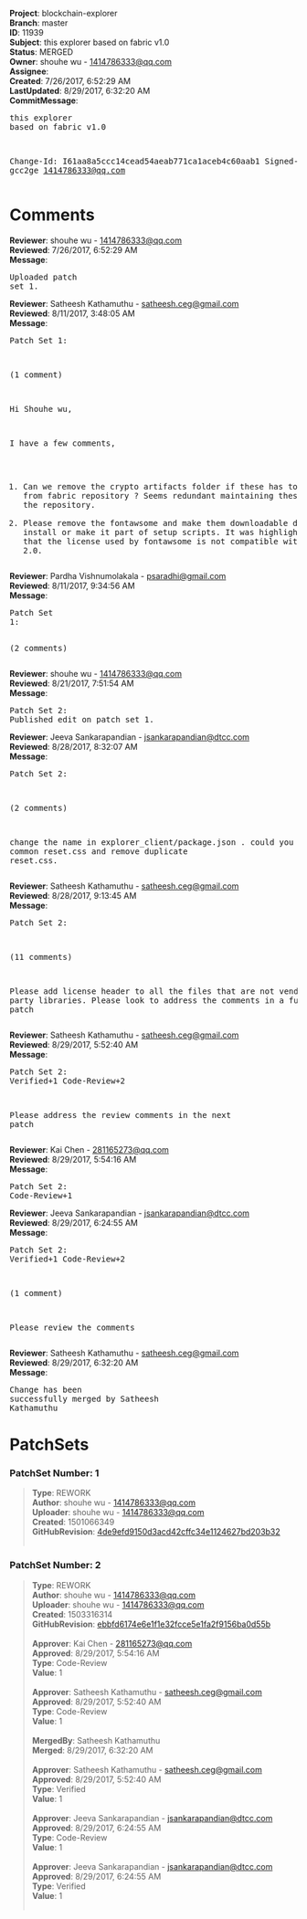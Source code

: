 <strong>Project</strong>: blockchain-explorer<br><strong>Branch</strong>: master<br><strong>ID</strong>: 11939<br><strong>Subject</strong>: this explorer based on fabric v1.0<br><strong>Status</strong>: MERGED<br><strong>Owner</strong>: shouhe wu - 1414786333@qq.com<br><strong>Assignee</strong>:<br><strong>Created</strong>: 7/26/2017, 6:52:29 AM<br><strong>LastUpdated</strong>: 8/29/2017, 6:32:20 AM<br><strong>CommitMessage</strong>:<br><pre>this explorer based on fabric v1.0

Change-Id: I61aa8a5ccc14cead54aeab771ca1aceb4c60aab1
Signed-off-by: gcc2ge <1414786333@qq.com>
</pre><h1>Comments</h1><strong>Reviewer</strong>: shouhe wu - 1414786333@qq.com<br><strong>Reviewed</strong>: 7/26/2017, 6:52:29 AM<br><strong>Message</strong>: <pre>Uploaded patch set 1.</pre><strong>Reviewer</strong>: Satheesh Kathamuthu - satheesh.ceg@gmail.com<br><strong>Reviewed</strong>: 8/11/2017, 3:48:05 AM<br><strong>Message</strong>: <pre>Patch Set 1:

(1 comment)

Hi Shouhe wu,

I have a few comments, 
1. Can we remove the crypto artifacts folder if these has to be copied from fabric repository ? Seems redundant maintaining these many files in the repository.
2. Please remove the fontawsome and make them downloadable during install or make it part of setup scripts. It was highlighted earlier that the license used by fontawsome is not compatible with Apache 2.0.</pre><strong>Reviewer</strong>: Pardha Vishnumolakala - psaradhi@gmail.com<br><strong>Reviewed</strong>: 8/11/2017, 9:34:56 AM<br><strong>Message</strong>: <pre>Patch Set 1:

(2 comments)</pre><strong>Reviewer</strong>: shouhe wu - 1414786333@qq.com<br><strong>Reviewed</strong>: 8/21/2017, 7:51:54 AM<br><strong>Message</strong>: <pre>Patch Set 2: Published edit on patch set 1.</pre><strong>Reviewer</strong>: Jeeva Sankarapandian - jsankarapandian@dtcc.com<br><strong>Reviewed</strong>: 8/28/2017, 8:32:07 AM<br><strong>Message</strong>: <pre>Patch Set 2:

(2 comments)

change the name in explorer_client/package.json . could you make it common reset.css and remove duplicate reset.css.</pre><strong>Reviewer</strong>: Satheesh Kathamuthu - satheesh.ceg@gmail.com<br><strong>Reviewed</strong>: 8/28/2017, 9:13:45 AM<br><strong>Message</strong>: <pre>Patch Set 2:

(11 comments)

Please add license header to all the files that are not vendor/third party libraries. Please look to address the comments in a future patch</pre><strong>Reviewer</strong>: Satheesh Kathamuthu - satheesh.ceg@gmail.com<br><strong>Reviewed</strong>: 8/29/2017, 5:52:40 AM<br><strong>Message</strong>: <pre>Patch Set 2: Verified+1 Code-Review+2

Please address the review comments in the next patch</pre><strong>Reviewer</strong>: Kai Chen - 281165273@qq.com<br><strong>Reviewed</strong>: 8/29/2017, 5:54:16 AM<br><strong>Message</strong>: <pre>Patch Set 2: Code-Review+1</pre><strong>Reviewer</strong>: Jeeva Sankarapandian - jsankarapandian@dtcc.com<br><strong>Reviewed</strong>: 8/29/2017, 6:24:55 AM<br><strong>Message</strong>: <pre>Patch Set 2: Verified+1 Code-Review+2

(1 comment)

Please review the comments</pre><strong>Reviewer</strong>: Satheesh Kathamuthu - satheesh.ceg@gmail.com<br><strong>Reviewed</strong>: 8/29/2017, 6:32:20 AM<br><strong>Message</strong>: <pre>Change has been successfully merged by Satheesh Kathamuthu</pre><h1>PatchSets</h1><h3>PatchSet Number: 1</h3><blockquote><strong>Type</strong>: REWORK<br><strong>Author</strong>: shouhe wu - 1414786333@qq.com<br><strong>Uploader</strong>: shouhe wu - 1414786333@qq.com<br><strong>Created</strong>: 1501066349<br><strong>GitHubRevision</strong>: [4de9efd9150d3acd42cffc34e1124627bd203b32](https://github.com/hyperledger/blockchain-explorer/commit/4de9efd9150d3acd42cffc34e1124627bd203b32)<br><br></blockquote><h3>PatchSet Number: 2</h3><blockquote><strong>Type</strong>: REWORK<br><strong>Author</strong>: shouhe wu - 1414786333@qq.com<br><strong>Uploader</strong>: shouhe wu - 1414786333@qq.com<br><strong>Created</strong>: 1503316314<br><strong>GitHubRevision</strong>: [ebbfd6174e6e1f1e32fcce5e1fa2f9156ba0d55b](https://github.com/hyperledger/blockchain-explorer/commit/ebbfd6174e6e1f1e32fcce5e1fa2f9156ba0d55b)<br><br><strong>Approver</strong>: Kai Chen - 281165273@qq.com<br><strong>Approved</strong>: 8/29/2017, 5:54:16 AM<br><strong>Type</strong>: Code-Review<br><strong>Value</strong>: 1<br><br><strong>Approver</strong>: Satheesh Kathamuthu - satheesh.ceg@gmail.com<br><strong>Approved</strong>: 8/29/2017, 5:52:40 AM<br><strong>Type</strong>: Code-Review<br><strong>Value</strong>: 1<br><br><strong>MergedBy</strong>: Satheesh Kathamuthu<br><strong>Merged</strong>: 8/29/2017, 6:32:20 AM<br><br><strong>Approver</strong>: Satheesh Kathamuthu - satheesh.ceg@gmail.com<br><strong>Approved</strong>: 8/29/2017, 5:52:40 AM<br><strong>Type</strong>: Verified<br><strong>Value</strong>: 1<br><br><strong>Approver</strong>: Jeeva Sankarapandian - jsankarapandian@dtcc.com<br><strong>Approved</strong>: 8/29/2017, 6:24:55 AM<br><strong>Type</strong>: Code-Review<br><strong>Value</strong>: 1<br><br><strong>Approver</strong>: Jeeva Sankarapandian - jsankarapandian@dtcc.com<br><strong>Approved</strong>: 8/29/2017, 6:24:55 AM<br><strong>Type</strong>: Verified<br><strong>Value</strong>: 1<br><br></blockquote>